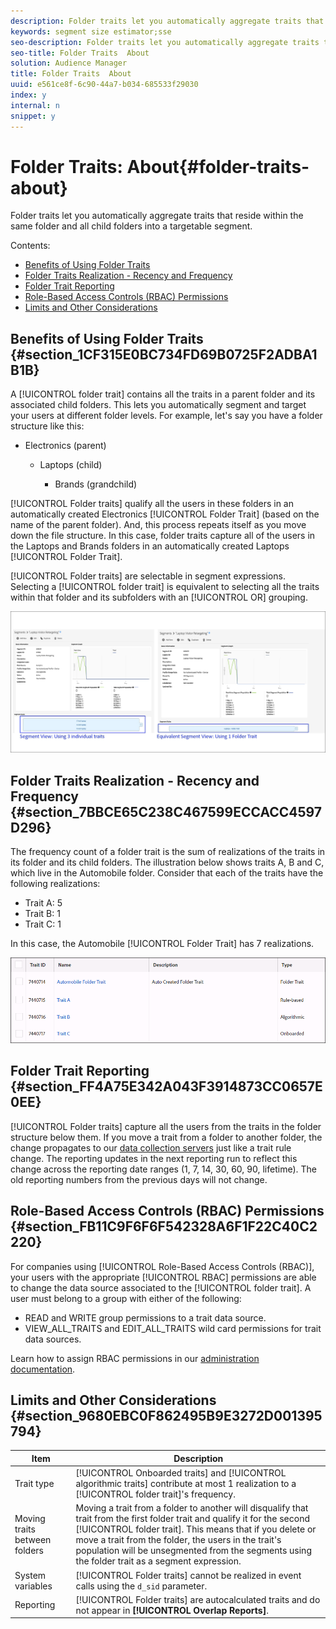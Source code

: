 ```yaml
---
description: Folder traits let you automatically aggregate traits that reside within the same folder and all child folders into a targetable segment.
keywords: segment size estimator;sse
seo-description: Folder traits let you automatically aggregate traits that reside within the same folder and all child folders into a targetable segment.
seo-title: Folder Traits  About
solution: Audience Manager
title: Folder Traits  About
uuid: e561ce8f-6c90-44a7-b034-685533f29030
index: y
internal: n
snippet: y
---
```


# Folder Traits: About{#folder-traits-about}

Folder traits let you automatically aggregate traits that reside within the same folder and all child folders into a targetable segment.

Contents:

<ul class="simplelist"> 
 <li> <a href="../../c-features/traits/about-folder-traits.md#section_1CF315E0BC734FD69B0725F2ADBA1B1B" format="dita" scope="local"> Benefits of Using Folder Traits </a> </li> 
 <li> <a href="../../c-features/traits/about-folder-traits.md#section_7BBCE65C238C467599ECCACC4597D296" format="dita" scope="local"> Folder Traits Realization - Recency and Frequency </a> </li> 
 <li> <a href="../../c-features/traits/about-folder-traits.md#section_FF4A75E342A043F3914873CC0657E0EE" format="dita" scope="local"> Folder Trait Reporting </a> </li> 
 <li> <a href="../../c-features/traits/about-folder-traits.md#section_FB11C9F6F6F542328A6F1F22C40C2220" format="dita" scope="local"> Role-Based Access Controls (RBAC) Permissions </a> </li> 
 <li> <a href="../../c-features/traits/about-folder-traits.md#section_9680EBC0F862495B9E3272D001395794" format="dita" scope="local"> Limits and Other Considerations </a> </li> 
</ul>

## Benefits of Using Folder Traits {#section_1CF315E0BC734FD69B0725F2ADBA1B1B}

A [!UICONTROL folder trait] contains all the traits in a parent folder and its associated child folders. This lets you automatically segment and target your users at different folder levels. For example, let's say you have a folder structure like this:

* Electronics (parent)

    * Laptops (child)

        * Brands (grandchild)

[!UICONTROL Folder traits] qualify all the users in these folders in an automatically created Electronics [!UICONTROL Folder Trait] (based on the name of the parent folder). And, this process repeats itself as you move down the file structure. In this case, folder traits capture all of the users in the Laptops and Brands folders in an automatically created Laptops [!UICONTROL Folder Trait].

[!UICONTROL Folder traits] are selectable in segment expressions. Selecting a [!UICONTROL folder trait] is equivalent to selecting all the traits within that folder and its subfolders with an [!UICONTROL OR] grouping.

![](assets/folder_traits_compare_border.jpg)

## Folder Traits Realization - Recency and Frequency {#section_7BBCE65C238C467599ECCACC4597D296}

The frequency count of a folder trait is the sum of realizations of the traits in its folder and its child folders. The illustration below shows traits A, B and C, which live in the Automobile folder. Consider that each of the traits have the following realizations:

* Trait A: 5 
* Trait B: 1 
* Trait C: 1

In this case, the Automobile [!UICONTROL Folder Trait] has 7 realizations.

![](assets/folder_traits_rollup_border.png)

## Folder Trait Reporting {#section_FF4A75E342A043F3914873CC0657E0EE}

[!UICONTROL Folder traits] capture all the users from the traits in the folder structure below them. If you move a trait from a folder to another folder, the change propagates to our [data collection servers](../../reference/system-components/components-data-collection.md#concept_66CFFEBF5E8B41ED94082D562A93506E) just like a trait rule change. The reporting updates in the next reporting run to reflect this change across the reporting date ranges (1, 7, 14, 30, 60, 90, lifetime). The old reporting numbers from the previous days will not change.

## Role-Based Access Controls (RBAC) Permissions {#section_FB11C9F6F6F542328A6F1F22C40C2220}

For companies using [!UICONTROL Role-Based Access Controls (RBAC)], your users with the appropriate [!UICONTROL RBAC] permissions are able to change the data source associated to the [!UICONTROL folder trait]. A user must belong to a group with either of the following:

* READ and WRITE group permissions to a trait data source. 
* VIEW_ALL_TRAITS and EDIT_ALL_TRAITS wild card permissions for trait data sources.

Learn how to assign RBAC permissions in our [administration documentation](../../c-features/c-administration/administration-overview.md#task_3327F7C4A9834F1BA5007EDA279D40F2).

## Limits and Other Considerations {#section_9680EBC0F862495B9E3272D001395794}

|  Item  | Description  |
|---|---|
|  Trait type  | [!UICONTROL Onboarded traits] and [!UICONTROL algorithmic traits] contribute at most 1 realization to a [!UICONTROL folder trait]'s frequency.  |
|  Moving traits between folders  |Moving a trait from a folder to another will disqualify that trait from the first folder trait and qualify it for the second [!UICONTROL folder trait]. This means that if you delete or move a trait from the folder, the users in the trait's population will be unsegmented from the segments using the folder trait as a segment expression.  |
|  System variables  | [!UICONTROL Folder traits] cannot be realized in event calls using the `d_sid` parameter.  |
|  Reporting  | [!UICONTROL Folder traits] are autocalculated traits and do not appear in **[!UICONTROL Overlap Reports]**.  |

